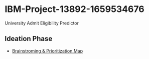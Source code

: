 # IBM-Project-13892-1659534676
University Admit Eligibility Predictor

## Ideation Phase

- <a href = "https://app.mural.co/t/psgcollegeoftechnology9679/m/psgcollegeoftechnology9679/1663479941666/581eee234cb84048a7a8520183734e80d798ba97?sender=u72fdba40ae8a3471b6335940" target='_blank'>Brainstroming & Prioritization Map</a>
